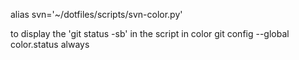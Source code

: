 alias svn='~/dotfiles/scripts/svn-color.py'

to display the 'git status -sb' in the script in color
    git config --global color.status always
